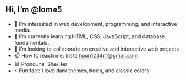 ## Hi, I’m @lome5  
- 👀 I’m interested in web development, programming, and interactive media.  
- 🌱 I’m currently learning HTML, CSS, JavaScript, and database fundamentals.  
- 💞️ I’m looking to collaborate on creative and interactive web projects.  
- 📫 How to reach me: Insta hoon1234n1@gmail.com
- 😄 Pronouns: She/Her  
- ⚡ Fun fact: I love dark themes, heels, and classic colors!  
